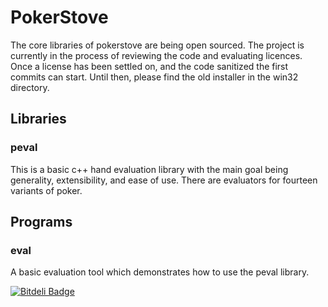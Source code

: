 PokerStove
==========

The core libraries of pokerstove are being open sourced.  The project
is currently in the process of reviewing the code and evaluating
licences.  Once a license has been settled on, and the code sanitized
the first commits can start.  Until then, please find the old
installer in the win32 directory.

## Libraries

### peval

This is a basic c++ hand evaluation library with the main goal being generality,
extensibility, and ease of use.  There are evaluators for fourteen variants of
poker.

## Programs

### eval

A basic evaluation tool which demonstrates how to use the peval library.

[![Bitdeli Badge](https://d2weczhvl823v0.cloudfront.net/andrewprock/pokerstove/trend.png)](https://bitdeli.com/free "Bitdeli Badge")

